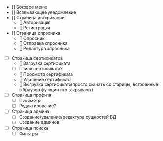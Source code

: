 - [] Боковое меню
- [] Всплывающее уведомление
- [] Страница авторизации
  - [] Авторизация
  - [] Регистрация
- [] Страница опросника
  - [] Опросник
  - [] Отправка опросника
  - [] Редактура опросника
- [ ] Страница сертификатов
  - [] Загрузка сертификата
  - [ ] Поиск сертификата?
  - [] Просмотр сертификата
  - [] Удаление сертификата
  - [] Выгрузка сертификата(просто скачать со старицы, встроенные в браузер функции это закрывают)
- [ ] Страница профиля
  - [ ] Просмотр
  - [ ] Редактирование?
- [ ] Страница админа
  - [ ] Создание/удаление/редактура сущностей БД
  - [ ] Создание админов
- [ ] Страница поиска
  - [ ] Фильтры
